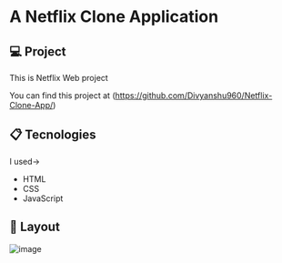 # A Netflix Clone Application
  
## 💻 Project  
   
This is Netflix Web project 
 
You can find this project at (https://github.com/Divyanshu960/Netflix-Clone-App/)

## 📋 Tecnologies

I used->
- HTML 
- CSS  
- JavaScript  
 
## 🎨 Layout  
 
![image](https://user-images.githubusercontent.com/72182690/214788210-922db035-e743-439f-baeb-333cb7ffc217.png)
 
